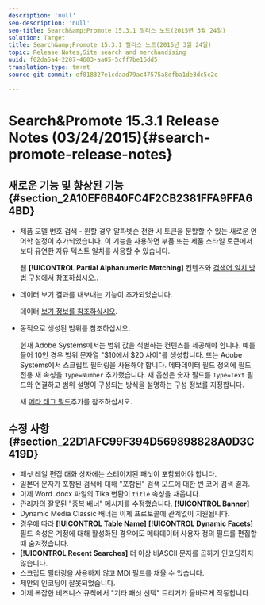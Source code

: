 ```yaml
---
description: 'null'
seo-description: 'null'
seo-title: Search&amp;Promote 15.3.1 릴리스 노트(2015년 3월 24일)
solution: Target
title: Search&amp;Promote 15.3.1 릴리스 노트(2015년 3월 24일)
topic: Release Notes,Site search and merchandising
uuid: f02da5a4-2207-4603-aa05-5cff7be16dd5
translation-type: tm+mt
source-git-commit: ef818327e1cdaad79ac47575a8dfba1de3dc5c2e

---
```



# Search&amp;Promote 15.3.1 Release Notes (03/24/2015){#search-promote-release-notes}

## 새로운 기능 및 향상된 기능 {#section_2A10EF6B40FC4F2CB2381FFA9FFA64BD}

* 제품 모델 번호 검색 - 원할 경우 알파벳순 전환 시 토큰을 분할할 수 있는 새로운 언어학 설정이 추가되었습니다. 이 기능을 사용하면 부품 또는 제품 스타일 토큰에서 보다 유연한 자유 텍스트 일치를 사용할 수 있습니다.

   웹 **[!UICONTROL Partial Alphanumeric Matching]** 컨텐츠와 [검색어 일치 방법 구성에서 참조하십시오.](../c-about-linguistics-menu/c-about-words-and-language.md#task_351A9144A51F4B41923BDBACDEF3B616).

* 데이터 보기 결과를 내보내는 기능이 추가되었습니다.

   데이터 [보기 정보를 참조하십시오](../c-about-reports-menu/c-about-data-views.md#concept_DCA897D074464BC1861AA47B40CC86C3).

* 동적으로 생성된 범위를 참조하십시오.

   현재 Adobe Systems에서는 범위 값을 식별하는 컨텐츠를 제공해야 합니다. 예를 들어 10인 경우 범위 문자열 &quot;$10에서 $20 사이&quot;를 생성합니다. 또는 Adobe Systems에서 스크립트 필터링을 사용해야 합니다. 메타데이터 필드 정의에 필드 전용 새 속성을 `Type=Number` 추가했습니다. 새 옵션은 숫자 필드를 `Type=Text` 필드와 연결하고 범위 설명이 구성되는 방식을 설명하는 구성 정보를 지정합니다.

   새 [메타 태그 필드](../c-about-settings-menu/c-about-metadata-menu.md#task_6DF188C0FC7F4831A4444CA9AFA615E5)추가를 참조하십시오.

## 수정 사항 {#section_22D1AFC99F394D569898828A0D3C419D}

* 패싯 레일 편집 대화 상자에는 스테이지된 패싯이 포함되어야 합니다.
* 일본어 문자가 포함된 검색에 대해 &quot;포함된&quot; 검색 모드에 대한 빈 코어 검색 결과.
* 이제 Word .docx 파일의 Tika 변환이 `title` 속성을 채웁니다.
* 관리자의 잘못된 &quot;중복 배너&quot; 메시지를 수정했습니다. **[!UICONTROL Banner]**
* Dynamic Media Classic 배너는 이제 프로토콜에 관계없이 지원됩니다.
* 경우에 따라 **[!UICONTROL Table Name]** **[!UICONTROL Dynamic Facets]** 필드 속성은 계정에 대해 활성화된 경우에도 메타데이터 사용자 정의 필드를 편집할 때 숨겨졌습니다.
* **[!UICONTROL Recent Searches]** 더 이상 비ASCII 문자를 곱하기 인코딩하지 않습니다.
* 스크립트 필터링을 사용하지 않고 MDI 필드를 채울 수 있습니다.
* 제안의 인코딩이 잘못되었습니다.
* 이제 복잡한 비즈니스 규칙에서 &quot;기타 패싯 선택&quot; 트리거가 올바르게 작동합니다.


